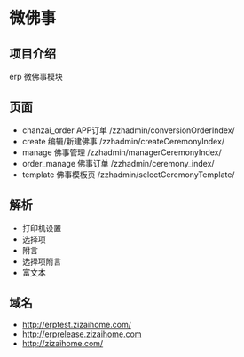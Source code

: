 # 微佛事

## 项目介绍
erp 微佛事模块

## 页面
- chanzai_order   APP订单           /zzhadmin/conversionOrderIndex/
- create          编辑/新建佛事      /zzhadmin/createCeremonyIndex/
- manage          佛事管理          /zzhadmin/managerCeremonyIndex/
- order_manage    佛事订单          /zzhadmin/ceremony_index/
- template        佛事模板页        /zzhadmin/selectCeremonyTemplate/

## 解析

- 打印机设置
- 选择项
- 附言
- 选择项附言
- 富文本

## 域名
- http://erptest.zizaihome.com/
- http://erprelease.zizaihome.com
- http://zizaihome.com/
